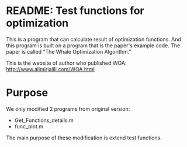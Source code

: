 # README: Test functions for optimization
This is a program that can calculate result of  optimization functions. And this program is built on a program that is the paper's example code. The paper is called "The Whale Optimization Algorithm."

This is the website of author who published WOA: http://www.alimirjalili.com/WOA.html

# Purpose
We only modified 2 programs from original version:
- Get_Functions_details.m
- func_plot.m

The main purpose of these modification is extend test functions.
